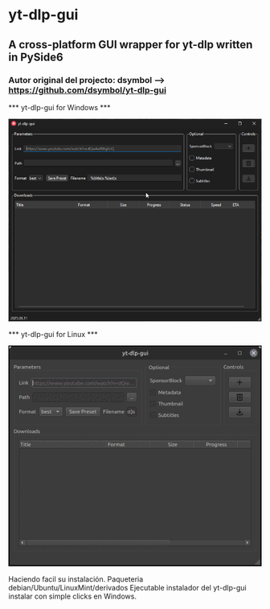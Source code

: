 # yt-dlp-gui
## A cross-platform GUI wrapper for yt-dlp written in PySide6

### Autor original del projecto: dsymbol --> https://github.com/dsymbol/yt-dlp-gui

*** yt-dlp-gui for Windows ***  

![Screenshot yt-dlp-gui for Windows](https://raw.githubusercontent.com/javiermisol/yt-dlp-gui/refs/heads/main/yt-dlp-gui_30gVYWsq6o.png)

*** yt-dlp-gui for Linux ***
 
![Screenshot yt-dlp-gui for Linux](https://github.com/javiermisol/yt-dlp-gui/blob/main/yt-dlp-gui_001.png)


Haciendo facil su instalación.
Paqueteria debian/Ubuntu/LinuxMint/derivados
Ejecutable instalador del yt-dlp-gui instalar con simple clicks en Windows.
